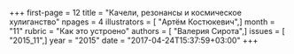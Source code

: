 +++
first-page = 12
title = "Качели, резонансы и космическое хулиганство"
npages = 4
illustrators = [ "Артём Костюкевич",]
month = "11"
rubric = "Как это устроено"
authors = [ "Валерия Сирота",]
issues = [ "2015_11",]
year = "2015"
date = "2017-04-24T15:37:59+03:00"
+++
